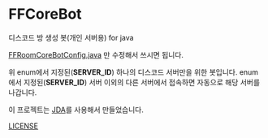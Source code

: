# FFCoreBot
디스코드 방 생성 봇(개인 서버용) for java

[FFRoomCoreBotConfig.java](https://github.com/TWOJOB/FFCoreBot/blob/master/src/main/java/kr/friendlyfire/discord/FFCoreBot/enums/FFRoomCoreBotConfig.java) 만 수정해서 쓰시면 됩니다.

위 enum에서 지정된(**SERVER_ID**) 하나의 디스코드 서버만을 위한 봇입니다.
enum에서 지정된(**SERVER_ID**) 서버 이외의 다른 서버에서 접속하면 자동으로 해당 서버를 나갑니다.

이 프로젝트는 [JDA](https://github.com/DV8FromTheWorld/JDA)를 사용해서 만들었습니다.

[LICENSE](http://www.apache.org/licenses/LICENSE-2.0)
